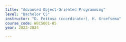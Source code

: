 ```yaml
---
title: "Advanced Object-Oriented Programming"
level: "Bachelor CS"
instructor: "D. Feitosa (coordinator), H. Groefsema"
course_code: WBCS001-05
year: 2023-2024

---
```

